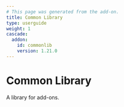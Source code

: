 ```yaml
---
# This page was generated from the add-on.
title: Common Library
type: userguide
weight: 1
cascade:
  addon:
    id: commonlib
    version: 1.21.0
---
```


# Common Library

A library for add-ons.
